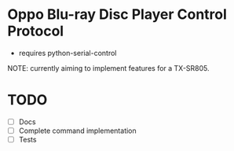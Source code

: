 # Oppo Blu-ray Disc Player Control Protocol

- requires python-serial-control

NOTE: currently aiming to implement features for a TX-SR805.

# TODO

- [ ] Docs
- [ ] Complete command implementation
- [ ] Tests
